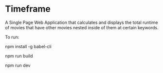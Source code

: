 # Timeframe
A Single Page Web Application that calculates and displays the total runtime of movies that have other movies nested inside of them at certain keywords.

To run:

npm install -g babel-cli

npm run build

npm run dev
